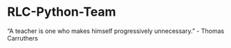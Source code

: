 # RLC-Python-Team
“A teacher is one who makes himself progressively unnecessary.” - Thomas Carruthers
